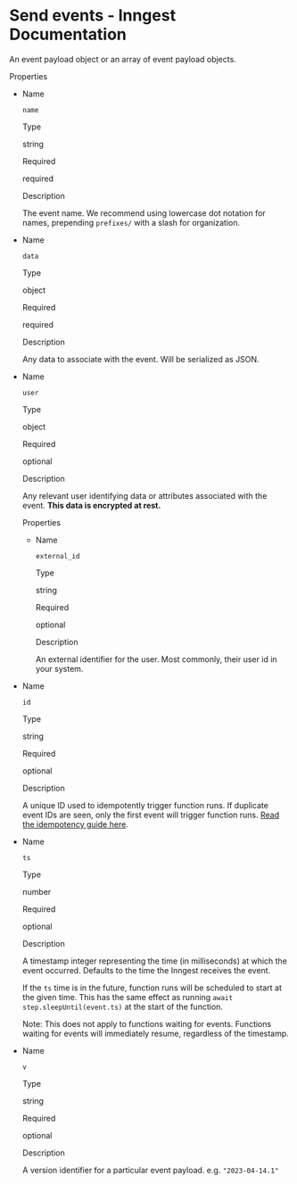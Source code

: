 # Send events - Inngest Documentation

An event payload object or an array of event payload objects.

Properties

- Name

  `name`

  Type

  string

  Required

  required

  Description

  The event name. We recommend using lowercase dot notation for names, prepending `prefixes/` with a slash for organization.

- Name

  `data`

  Type

  object

  Required

  required

  Description

  Any data to associate with the event. Will be serialized as JSON.

- Name

  `user`

  Type

  object

  Required

  optional

  Description

  Any relevant user identifying data or attributes associated with the event. **This data is encrypted at rest.**

  Properties

  - Name

    `external_id`

    Type

    string

    Required

    optional

    Description

    An external identifier for the user. Most commonly, their user id in your system.

- Name

  `id`

  Type

  string

  Required

  optional

  Description

  A unique ID used to idempotently trigger function runs. If duplicate event IDs are seen, only the first event will trigger function runs. [Read the idempotency guide here](https://www.inngest.com/docs/guides/handling-idempotency).

- Name

  `ts`

  Type

  number

  Required

  optional

  Description

  A timestamp integer representing the time (in milliseconds) at which the event occurred. Defaults to the time the Inngest receives the event.

  If the `ts` time is in the future, function runs will be scheduled to start at the given time. This has the same effect as running `await step.sleepUntil(event.ts)` at the start of the function.

  Note: This does not apply to functions waiting for events. Functions waiting for events will immediately resume, regardless of the timestamp.

- Name

  `v`

  Type

  string

  Required

  optional

  Description

  A version identifier for a particular event payload. e.g. `"2023-04-14.1"`
